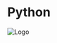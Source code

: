 
# Python



![Logo](https://upload.wikimedia.org/wikipedia/commons/thumb/c/c3/Python-logo-notext.svg/1200px-Python-logo-notext.svg.png)


